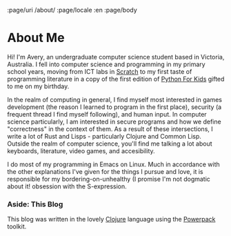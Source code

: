 :page/uri /about/
:page/locale :en
:page/body

# About Me

Hi! I'm Avery, an undergraduate computer science student based in Victoria, Australia. I fell into computer science and programming in my primary school years, moving from ICT labs in [Scratch](https://en.wikipedia.org/wiki/Scratch_(programming_language)) to my first taste of programming literature in a copy of the first edition of [Python For Kids](https://nostarch.com/python-kids-2nd-edition) gifted to me on my birthday.

In the realm of computing in general, I find myself most interested in games development (the reason I learned to program in the first place), security (a frequent thread I find myself following), and human input. In computer science particularly, I am interested in secure programs and how we define "correctness" in the context of them. As a result of these intersections, I write a lot of Rust and Lisps - particularly Clojure and Common Lisp. Outside the realm of computer science, you'll find me talking a lot about keyboards, literature, video games, and accesibility.

I do most of my programming in Emacs on Linux. Much in accordance with the other explanations I've given for the things I pursue and love, it is responsible for my bordering-on-unhealthy (I promise I'm not dogmatic about it! obsession with the S-expression.

### Aside: This Blog
This blog was written in the lovely [Clojure](https://clojure.org/) language using the [Powerpack](https://github.com/cjohansen/powerpack) toolkit.
